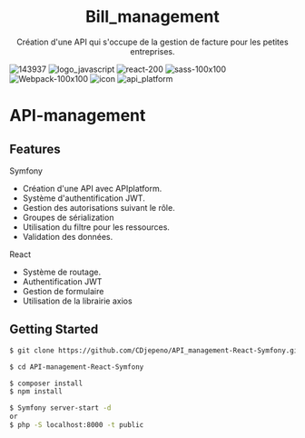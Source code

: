 <p align="center"><h1 align="center">
  Bill_management
</h1>

<p align="center">
  Création d'une API qui s'occupe de la gestion de facture pour les petites entreprises.
</p>

![143937](https://user-images.githubusercontent.com/43074465/98483568-c0d27480-2209-11eb-83f1-a5e27b48f732.png)
![logo_javascript](https://user-images.githubusercontent.com/43074465/98482792-fecc9a00-2203-11eb-8461-ceb47c8a20a8.png)
![react-200](https://user-images.githubusercontent.com/43074465/105323367-57d48900-5bca-11eb-8cc8-66723fa2e6d6.png)
![sass-100x100](https://user-images.githubusercontent.com/43074465/98483226-e0b46900-2206-11eb-9529-73a273dbcdb4.png)
![Webpack-100x100](https://user-images.githubusercontent.com/43074465/98483244-f164df00-2206-11eb-899e-f7e096dc9c85.png)
![icon](https://user-images.githubusercontent.com/43074465/98969194-e5329780-250e-11eb-8b4b-40c3c1edad88.png)
![api_platform](https://user-images.githubusercontent.com/43074465/103160581-63a17b00-47d7-11eb-9cca-f83688eb9740.png)
# API-management

## Features
Symfony
- Création d'une API avec APIplatform.
- Système d'authentification JWT.
- Gestion des autorisations suivant le rôle.
- Groupes de sérialization
- Utilisation du filtre pour les ressources.
- Validation des données.

React
- Système de routage.
- Authentification JWT
- Gestion de formulaire
- Utilisation de la librairie axios

## Getting Started
```bash
$ git clone https://github.com/CDjepeno/API_management-React-Symfony.git
```
```bash
$ cd API-management-React-Symfony
```
```bash
$ composer install
$ npm install
```
```bash
$ Symfony server-start -d
or
$ php -S localhost:8000 -t public
```
